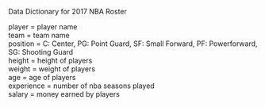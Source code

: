 Data Dictionary for 2017 NBA Roster  
  
player = player name  
team = team name  
position = C: Center, PG: Point Guard, SF: Small Forward, PF: Powerforward, SG: Shooting Guard  
height = height of players  
weight = weight of players  
age = age of players  
experience = number of nba seasons played  
salary = money earned by players  